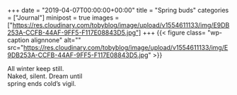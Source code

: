 +++
date = "2019-04-07T00:00:00+00:00"
title = "Spring buds"
categories = ["Journal"]
minipost = true
images = ["https://res.cloudinary.com/tobyblog/image/upload/v1554611133/img/E9DB253A-CCFB-44AF-9FF5-F117E08843D5.jpg"]
+++
{{< figure class= "wp-caption alignnone" alt="" src="https://res.cloudinary.com/tobyblog/image/upload/v1554611133/img/E9DB253A-CCFB-44AF-9FF5-F117E08843D5.jpg" >}}

All winter keep still.<br>
Naked, silent. Dream until<br>
spring ends cold’s vigil.
